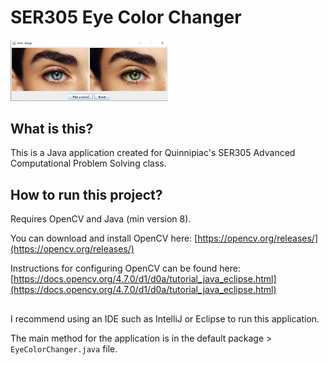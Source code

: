 # SER305 Eye Color Changer
<img src="https://github.com/eecruz/eye-color-changer/blob/master/eye_color_change_demo.JPG" width=50% height=50%>

## What is this?
This is a Java application created for Quinnipiac's SER305 Advanced Computational Problem Solving class.

## How to run this project?
Requires OpenCV and Java (min version 8).

You can download and install OpenCV here: [https://opencv.org/releases/](https://opencv.org/releases/)

Instructions for configuring OpenCV can be found here: [https://docs.opencv.org/4.7.0/d1/d0a/tutorial_java_eclipse.html](https://docs.opencv.org/4.7.0/d1/d0a/tutorial_java_eclipse.html)
##
I recommend using an IDE such as IntelliJ or Eclipse to run this application.

The main method for the application is in the default package > `EyeColorChanger.java` file.<br>
